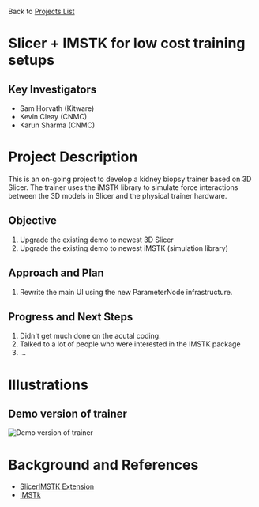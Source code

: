 Back to [Projects List](../../README.md#ProjectsList)

# Slicer + IMSTK for low cost training setups

## Key Investigators

- Sam Horvath (Kitware)
- Kevin Cleay (CNMC)
- Karun Sharma (CNMC)

# Project Description

<!-- Add a short paragraph describing the project. -->

This is an on-going project to develop a kidney biopsy trainer based on 3D Slicer.  The trainer uses the iMSTK library to simulate force interactions between the 3D models in Slicer and the physical trainer hardware.

## Objective

<!-- Describe here WHAT you would like to achieve (what you will have as end result). -->

1. Upgrade the existing demo to newest 3D Slicer
1. Upgrade the existing demo to newest iMSTK (simulation library)

## Approach and Plan

<!-- Describe here HOW you would like to achieve the objectives stated above. -->

1. Rewrite the main UI using the new ParameterNode infrastructure.

## Progress and Next Steps

<!-- Update this section as you make progress, describing of what you have ACTUALLY DONE. If there are specific steps that you could not complete then you can describe them here, too. -->

1. Didn't get much done on the acutal coding.
1. Talked to a lot of people who were interested in the IMSTK package
1. ...

# Illustrations

<!-- Add pictures and links to videos that demonstrate what has been accomplished.
![Description of picture](Example2.jpg)
![Some more images](Example2.jpg)
-->
## Demo version of trainer
![Demo version of trainer](UsingTrainer.png)

# Background and References

<!-- If you developed any software, include link to the source code repository. If possible, also add links to sample data, and to any relevant publications. -->

- [SlicerIMSTK Extension](https://github.com/KitwareMedical/SlicerIMSTK)
- [IMSTk](https://www.imstk.org/)
